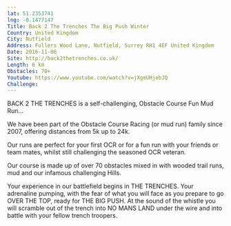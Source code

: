 ```yaml
---
lat: 51.2353741
lng: -0.1477147
Title: Back 2 The Trenches The Big Push Winter
Country: United Kingdom
City: Nutfield
Address: Fullers Wood Lane, Nutfield, Surrey RH1 4EF United Kingdom
Date: 2016-11-06
Site: http://back2thetrenches.co.uk/
Length: 6 km
Obstacles: 70+
Youtube: https://www.youtube.com/watch?v=jXgmUHjebJQ
Challenge:
---
```


BACK 2 THE TRENCHES is a self-challenging, Obstacle Course Fun Mud Run...

We have been part of the Obstacle Course Racing (or mud run) family since 2007, offering distances from 5k up to 24k.

Our runs are perfect for your first OCR or for a fun run with your friends or team mates, whilst still challenging the seasoned OCR veteran.

Our course is made up of over 70 obstacles mixed in with wooded trail runs, mud and our infamous challenging Hills.

Your experience in our battlefield begins in THE TRENCHES. Your adrenaline pumping, with the fear of what you will face as you prepare to go OVER THE TOP, ready for THE BIG PUSH. At the sound of the whistle you will scramble out of the trench into NO MANS LAND under the wire and into battle with your fellow trench troopers.
